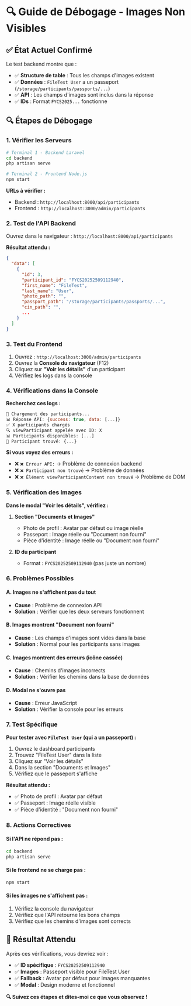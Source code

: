 # 🔍 Guide de Débogage - Images Non Visibles

## ✅ **État Actuel Confirmé**

Le test backend montre que :
- ✅ **Structure de table** : Tous les champs d'images existent
- ✅ **Données** : `FileTest User` a un passeport (`/storage/participants/passports/...`)
- ✅ **API** : Les champs d'images sont inclus dans la réponse
- ✅ **IDs** : Format `FYCS2025...` fonctionne

## 🔍 **Étapes de Débogage**

### **1. Vérifier les Serveurs**
```bash
# Terminal 1 - Backend Laravel
cd backend
php artisan serve

# Terminal 2 - Frontend Node.js  
npm start
```

**URLs à vérifier :**
- Backend : `http://localhost:8000/api/participants`
- Frontend : `http://localhost:3000/admin/participants`

### **2. Test de l'API Backend**
Ouvrez dans le navigateur : `http://localhost:8000/api/participants`

**Résultat attendu :**
```json
{
  "data": [
    {
      "id": 3,
      "participant_id": "FYCS20252509112940",
      "first_name": "FileTest",
      "last_name": "User",
      "photo_path": "",
      "passport_path": "/storage/participants/passports/...",
      "cin_path": "",
      ...
    }
  ]
}
```

### **3. Test du Frontend**
1. Ouvrez : `http://localhost:3000/admin/participants`
2. Ouvrez la **Console du navigateur** (F12)
3. Cliquez sur **"Voir les détails"** d'un participant
4. Vérifiez les logs dans la console

### **4. Vérifications dans la Console**

**Recherchez ces logs :**
```javascript
🔄 Chargement des participants...
📊 Réponse API: {success: true, data: [...]}
✅ X participants chargés
🔍 viewParticipant appelée avec ID: X
📊 Participants disponibles: [...]
👤 Participant trouvé: {...}
```

**Si vous voyez des erreurs :**
- ❌ `❌ Erreur API:` → Problème de connexion backend
- ❌ `❌ Participant non trouvé` → Problème de données
- ❌ `❌ Élément viewParticipantContent non trouvé` → Problème de DOM

### **5. Vérification des Images**

**Dans le modal "Voir les détails", vérifiez :**

1. **Section "Documents et Images"**
   - Photo de profil : Avatar par défaut ou image réelle
   - Passeport : Image réelle ou "Document non fourni"
   - Pièce d'identité : Image réelle ou "Document non fourni"

2. **ID du participant**
   - Format : `FYCS20252509112940` (pas juste un nombre)

### **6. Problèmes Possibles**

#### **A. Images ne s'affichent pas du tout**
- **Cause** : Problème de connexion API
- **Solution** : Vérifier que les deux serveurs fonctionnent

#### **B. Images montrent "Document non fourni"**
- **Cause** : Les champs d'images sont vides dans la base
- **Solution** : Normal pour les participants sans images

#### **C. Images montrent des erreurs (icône cassée)**
- **Cause** : Chemins d'images incorrects
- **Solution** : Vérifier les chemins dans la base de données

#### **D. Modal ne s'ouvre pas**
- **Cause** : Erreur JavaScript
- **Solution** : Vérifier la console pour les erreurs

### **7. Test Spécifique**

**Pour tester avec `FileTest User` (qui a un passeport) :**

1. Ouvrez le dashboard participants
2. Trouvez "FileTest User" dans la liste
3. Cliquez sur "Voir les détails"
4. Dans la section "Documents et Images"
5. Vérifiez que le passeport s'affiche

**Résultat attendu :**
- ✅ Photo de profil : Avatar par défaut
- ✅ Passeport : Image réelle visible
- ✅ Pièce d'identité : "Document non fourni"

### **8. Actions Correctives**

#### **Si l'API ne répond pas :**
```bash
cd backend
php artisan serve
```

#### **Si le frontend ne se charge pas :**
```bash
npm start
```

#### **Si les images ne s'affichent pas :**
1. Vérifiez la console du navigateur
2. Vérifiez que l'API retourne les bons champs
3. Vérifiez que les chemins d'images sont corrects

## 🎯 **Résultat Attendu**

Après ces vérifications, vous devriez voir :
- ✅ **ID spécifique** : `FYCS20252509112940`
- ✅ **Images** : Passeport visible pour FileTest User
- ✅ **Fallback** : Avatar par défaut pour images manquantes
- ✅ **Modal** : Design moderne et fonctionnel

**🔍 Suivez ces étapes et dites-moi ce que vous observez !**

